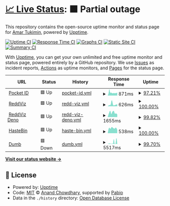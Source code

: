 # [📈 Live Status](https://demo.upptime.js.org): <!--live status--> **🟧 Partial outage**

This repository contains the open-source uptime monitor and status page for [Amar Tukimin](https://demo.upptime.js.org), powered by [Upptime](https://github.com/upptime/upptime).

[![Uptime CI](https://github.com/amrkmn/upptime/workflows/Uptime%20CI/badge.svg)](https://github.com/amrkmn/upptime/actions?query=workflow%3A%22Uptime+CI%22)
[![Response Time CI](https://github.com/amrkmn/upptime/workflows/Response%20Time%20CI/badge.svg)](https://github.com/amrkmn/upptime/actions?query=workflow%3A%22Response+Time+CI%22)
[![Graphs CI](https://github.com/amrkmn/upptime/workflows/Graphs%20CI/badge.svg)](https://github.com/amrkmn/upptime/actions?query=workflow%3A%22Graphs+CI%22)
[![Static Site CI](https://github.com/amrkmn/upptime/workflows/Static%20Site%20CI/badge.svg)](https://github.com/amrkmn/upptime/actions?query=workflow%3A%22Static+Site+CI%22)
[![Summary CI](https://github.com/amrkmn/upptime/workflows/Summary%20CI/badge.svg)](https://github.com/amrkmn/upptime/actions?query=workflow%3A%22Summary+CI%22)

With [Upptime](https://upptime.js.org), you can get your own unlimited and free uptime monitor and status page, powered entirely by a GitHub repository. We use [Issues](https://github.com/amrkmn/upptime/issues) as incident reports, [Actions](https://github.com/amrkmn/upptime/actions) as uptime monitors, and [Pages](https://demo.upptime.js.org) for the status page.

<!--start: status pages-->
<!-- This summary is generated by Upptime (https://github.com/upptime/upptime) -->
<!-- Do not edit this manually, your changes will be overwritten -->
<!-- prettier-ignore -->
| URL | Status | History | Response Time | Uptime |
| --- | ------ | ------- | ------------- | ------ |
| <img alt="" src="https://icons.duckduckgo.com/ip3/id.ujol.dev.ico" height="13"> [Pocket ID](https://id.ujol.dev/health) | 🟩 Up | [pocket-id.yml](https://github.com/amrkmn/upptime/commits/HEAD/history/pocket-id.yml) | <details><summary><img alt="Response time graph" src="./graphs/pocket-id/response-time-week.png" height="20"> 871ms</summary><br><a href="https://amrkmn.github.io/upptime/history/pocket-id"><img alt="Response time 851" src="https://img.shields.io/endpoint?url=https%3A%2F%2Fraw.githubusercontent.com%2Famrkmn%2Fupptime%2FHEAD%2Fapi%2Fpocket-id%2Fresponse-time.json"></a><br><a href="https://amrkmn.github.io/upptime/history/pocket-id"><img alt="24-hour response time 893" src="https://img.shields.io/endpoint?url=https%3A%2F%2Fraw.githubusercontent.com%2Famrkmn%2Fupptime%2FHEAD%2Fapi%2Fpocket-id%2Fresponse-time-day.json"></a><br><a href="https://amrkmn.github.io/upptime/history/pocket-id"><img alt="7-day response time 871" src="https://img.shields.io/endpoint?url=https%3A%2F%2Fraw.githubusercontent.com%2Famrkmn%2Fupptime%2FHEAD%2Fapi%2Fpocket-id%2Fresponse-time-week.json"></a><br><a href="https://amrkmn.github.io/upptime/history/pocket-id"><img alt="30-day response time 799" src="https://img.shields.io/endpoint?url=https%3A%2F%2Fraw.githubusercontent.com%2Famrkmn%2Fupptime%2FHEAD%2Fapi%2Fpocket-id%2Fresponse-time-month.json"></a><br><a href="https://amrkmn.github.io/upptime/history/pocket-id"><img alt="1-year response time 851" src="https://img.shields.io/endpoint?url=https%3A%2F%2Fraw.githubusercontent.com%2Famrkmn%2Fupptime%2FHEAD%2Fapi%2Fpocket-id%2Fresponse-time-year.json"></a></details> | <details><summary><a href="https://amrkmn.github.io/upptime/history/pocket-id">97.21%</a></summary><a href="https://amrkmn.github.io/upptime/history/pocket-id"><img alt="All-time uptime 96.79%" src="https://img.shields.io/endpoint?url=https%3A%2F%2Fraw.githubusercontent.com%2Famrkmn%2Fupptime%2FHEAD%2Fapi%2Fpocket-id%2Fuptime.json"></a><br><a href="https://amrkmn.github.io/upptime/history/pocket-id"><img alt="24-hour uptime 100.00%" src="https://img.shields.io/endpoint?url=https%3A%2F%2Fraw.githubusercontent.com%2Famrkmn%2Fupptime%2FHEAD%2Fapi%2Fpocket-id%2Fuptime-day.json"></a><br><a href="https://amrkmn.github.io/upptime/history/pocket-id"><img alt="7-day uptime 97.21%" src="https://img.shields.io/endpoint?url=https%3A%2F%2Fraw.githubusercontent.com%2Famrkmn%2Fupptime%2FHEAD%2Fapi%2Fpocket-id%2Fuptime-week.json"></a><br><a href="https://amrkmn.github.io/upptime/history/pocket-id"><img alt="30-day uptime 97.32%" src="https://img.shields.io/endpoint?url=https%3A%2F%2Fraw.githubusercontent.com%2Famrkmn%2Fupptime%2FHEAD%2Fapi%2Fpocket-id%2Fuptime-month.json"></a><br><a href="https://amrkmn.github.io/upptime/history/pocket-id"><img alt="1-year uptime 96.79%" src="https://img.shields.io/endpoint?url=https%3A%2F%2Fraw.githubusercontent.com%2Famrkmn%2Fupptime%2FHEAD%2Fapi%2Fpocket-id%2Fuptime-year.json"></a></details>
| <img alt="" src="https://icons.duckduckgo.com/ip3/reddviz.amar.kim.ico" height="13"> [ReddViz](https://reddviz.amar.kim/gimme) | 🟩 Up | [redd-viz.yml](https://github.com/amrkmn/upptime/commits/HEAD/history/redd-viz.yml) | <details><summary><img alt="Response time graph" src="./graphs/redd-viz/response-time-week.png" height="20"> 626ms</summary><br><a href="https://amrkmn.github.io/upptime/history/redd-viz"><img alt="Response time 576" src="https://img.shields.io/endpoint?url=https%3A%2F%2Fraw.githubusercontent.com%2Famrkmn%2Fupptime%2FHEAD%2Fapi%2Fredd-viz%2Fresponse-time.json"></a><br><a href="https://amrkmn.github.io/upptime/history/redd-viz"><img alt="24-hour response time 623" src="https://img.shields.io/endpoint?url=https%3A%2F%2Fraw.githubusercontent.com%2Famrkmn%2Fupptime%2FHEAD%2Fapi%2Fredd-viz%2Fresponse-time-day.json"></a><br><a href="https://amrkmn.github.io/upptime/history/redd-viz"><img alt="7-day response time 626" src="https://img.shields.io/endpoint?url=https%3A%2F%2Fraw.githubusercontent.com%2Famrkmn%2Fupptime%2FHEAD%2Fapi%2Fredd-viz%2Fresponse-time-week.json"></a><br><a href="https://amrkmn.github.io/upptime/history/redd-viz"><img alt="30-day response time 531" src="https://img.shields.io/endpoint?url=https%3A%2F%2Fraw.githubusercontent.com%2Famrkmn%2Fupptime%2FHEAD%2Fapi%2Fredd-viz%2Fresponse-time-month.json"></a><br><a href="https://amrkmn.github.io/upptime/history/redd-viz"><img alt="1-year response time 576" src="https://img.shields.io/endpoint?url=https%3A%2F%2Fraw.githubusercontent.com%2Famrkmn%2Fupptime%2FHEAD%2Fapi%2Fredd-viz%2Fresponse-time-year.json"></a></details> | <details><summary><a href="https://amrkmn.github.io/upptime/history/redd-viz">100.00%</a></summary><a href="https://amrkmn.github.io/upptime/history/redd-viz"><img alt="All-time uptime 99.47%" src="https://img.shields.io/endpoint?url=https%3A%2F%2Fraw.githubusercontent.com%2Famrkmn%2Fupptime%2FHEAD%2Fapi%2Fredd-viz%2Fuptime.json"></a><br><a href="https://amrkmn.github.io/upptime/history/redd-viz"><img alt="24-hour uptime 100.00%" src="https://img.shields.io/endpoint?url=https%3A%2F%2Fraw.githubusercontent.com%2Famrkmn%2Fupptime%2FHEAD%2Fapi%2Fredd-viz%2Fuptime-day.json"></a><br><a href="https://amrkmn.github.io/upptime/history/redd-viz"><img alt="7-day uptime 100.00%" src="https://img.shields.io/endpoint?url=https%3A%2F%2Fraw.githubusercontent.com%2Famrkmn%2Fupptime%2FHEAD%2Fapi%2Fredd-viz%2Fuptime-week.json"></a><br><a href="https://amrkmn.github.io/upptime/history/redd-viz"><img alt="30-day uptime 100.00%" src="https://img.shields.io/endpoint?url=https%3A%2F%2Fraw.githubusercontent.com%2Famrkmn%2Fupptime%2FHEAD%2Fapi%2Fredd-viz%2Fuptime-month.json"></a><br><a href="https://amrkmn.github.io/upptime/history/redd-viz"><img alt="1-year uptime 99.47%" src="https://img.shields.io/endpoint?url=https%3A%2F%2Fraw.githubusercontent.com%2Famrkmn%2Fupptime%2FHEAD%2Fapi%2Fredd-viz%2Fuptime-year.json"></a></details>
| <img alt="" src="https://icons.duckduckgo.com/ip3/reddviz.deno.dev.ico" height="13"> [ReddViz Deno](https://reddviz.deno.dev/gimme) | 🟩 Up | [redd-viz-deno.yml](https://github.com/amrkmn/upptime/commits/HEAD/history/redd-viz-deno.yml) | <details><summary><img alt="Response time graph" src="./graphs/redd-viz-deno/response-time-week.png" height="20"> 1655ms</summary><br><a href="https://amrkmn.github.io/upptime/history/redd-viz-deno"><img alt="Response time 2055" src="https://img.shields.io/endpoint?url=https%3A%2F%2Fraw.githubusercontent.com%2Famrkmn%2Fupptime%2FHEAD%2Fapi%2Fredd-viz-deno%2Fresponse-time.json"></a><br><a href="https://amrkmn.github.io/upptime/history/redd-viz-deno"><img alt="24-hour response time 1000" src="https://img.shields.io/endpoint?url=https%3A%2F%2Fraw.githubusercontent.com%2Famrkmn%2Fupptime%2FHEAD%2Fapi%2Fredd-viz-deno%2Fresponse-time-day.json"></a><br><a href="https://amrkmn.github.io/upptime/history/redd-viz-deno"><img alt="7-day response time 1655" src="https://img.shields.io/endpoint?url=https%3A%2F%2Fraw.githubusercontent.com%2Famrkmn%2Fupptime%2FHEAD%2Fapi%2Fredd-viz-deno%2Fresponse-time-week.json"></a><br><a href="https://amrkmn.github.io/upptime/history/redd-viz-deno"><img alt="30-day response time 1579" src="https://img.shields.io/endpoint?url=https%3A%2F%2Fraw.githubusercontent.com%2Famrkmn%2Fupptime%2FHEAD%2Fapi%2Fredd-viz-deno%2Fresponse-time-month.json"></a><br><a href="https://amrkmn.github.io/upptime/history/redd-viz-deno"><img alt="1-year response time 2055" src="https://img.shields.io/endpoint?url=https%3A%2F%2Fraw.githubusercontent.com%2Famrkmn%2Fupptime%2FHEAD%2Fapi%2Fredd-viz-deno%2Fresponse-time-year.json"></a></details> | <details><summary><a href="https://amrkmn.github.io/upptime/history/redd-viz-deno">99.82%</a></summary><a href="https://amrkmn.github.io/upptime/history/redd-viz-deno"><img alt="All-time uptime 99.99%" src="https://img.shields.io/endpoint?url=https%3A%2F%2Fraw.githubusercontent.com%2Famrkmn%2Fupptime%2FHEAD%2Fapi%2Fredd-viz-deno%2Fuptime.json"></a><br><a href="https://amrkmn.github.io/upptime/history/redd-viz-deno"><img alt="24-hour uptime 100.00%" src="https://img.shields.io/endpoint?url=https%3A%2F%2Fraw.githubusercontent.com%2Famrkmn%2Fupptime%2FHEAD%2Fapi%2Fredd-viz-deno%2Fuptime-day.json"></a><br><a href="https://amrkmn.github.io/upptime/history/redd-viz-deno"><img alt="7-day uptime 99.82%" src="https://img.shields.io/endpoint?url=https%3A%2F%2Fraw.githubusercontent.com%2Famrkmn%2Fupptime%2FHEAD%2Fapi%2Fredd-viz-deno%2Fuptime-week.json"></a><br><a href="https://amrkmn.github.io/upptime/history/redd-viz-deno"><img alt="30-day uptime 99.96%" src="https://img.shields.io/endpoint?url=https%3A%2F%2Fraw.githubusercontent.com%2Famrkmn%2Fupptime%2FHEAD%2Fapi%2Fredd-viz-deno%2Fuptime-month.json"></a><br><a href="https://amrkmn.github.io/upptime/history/redd-viz-deno"><img alt="1-year uptime 99.99%" src="https://img.shields.io/endpoint?url=https%3A%2F%2Fraw.githubusercontent.com%2Famrkmn%2Fupptime%2FHEAD%2Fapi%2Fredd-viz-deno%2Fuptime-year.json"></a></details>
| <img alt="" src="https://icons.duckduckgo.com/ip3/hst.ujol.dev.ico" height="13"> [HasteBin](https://hst.ujol.dev) | 🟩 Up | [haste-bin.yml](https://github.com/amrkmn/upptime/commits/HEAD/history/haste-bin.yml) | <details><summary><img alt="Response time graph" src="./graphs/haste-bin/response-time-week.png" height="20"> 538ms</summary><br><a href="https://amrkmn.github.io/upptime/history/haste-bin"><img alt="Response time 707" src="https://img.shields.io/endpoint?url=https%3A%2F%2Fraw.githubusercontent.com%2Famrkmn%2Fupptime%2FHEAD%2Fapi%2Fhaste-bin%2Fresponse-time.json"></a><br><a href="https://amrkmn.github.io/upptime/history/haste-bin"><img alt="24-hour response time 357" src="https://img.shields.io/endpoint?url=https%3A%2F%2Fraw.githubusercontent.com%2Famrkmn%2Fupptime%2FHEAD%2Fapi%2Fhaste-bin%2Fresponse-time-day.json"></a><br><a href="https://amrkmn.github.io/upptime/history/haste-bin"><img alt="7-day response time 538" src="https://img.shields.io/endpoint?url=https%3A%2F%2Fraw.githubusercontent.com%2Famrkmn%2Fupptime%2FHEAD%2Fapi%2Fhaste-bin%2Fresponse-time-week.json"></a><br><a href="https://amrkmn.github.io/upptime/history/haste-bin"><img alt="30-day response time 634" src="https://img.shields.io/endpoint?url=https%3A%2F%2Fraw.githubusercontent.com%2Famrkmn%2Fupptime%2FHEAD%2Fapi%2Fhaste-bin%2Fresponse-time-month.json"></a><br><a href="https://amrkmn.github.io/upptime/history/haste-bin"><img alt="1-year response time 707" src="https://img.shields.io/endpoint?url=https%3A%2F%2Fraw.githubusercontent.com%2Famrkmn%2Fupptime%2FHEAD%2Fapi%2Fhaste-bin%2Fresponse-time-year.json"></a></details> | <details><summary><a href="https://amrkmn.github.io/upptime/history/haste-bin">100.00%</a></summary><a href="https://amrkmn.github.io/upptime/history/haste-bin"><img alt="All-time uptime 99.87%" src="https://img.shields.io/endpoint?url=https%3A%2F%2Fraw.githubusercontent.com%2Famrkmn%2Fupptime%2FHEAD%2Fapi%2Fhaste-bin%2Fuptime.json"></a><br><a href="https://amrkmn.github.io/upptime/history/haste-bin"><img alt="24-hour uptime 100.00%" src="https://img.shields.io/endpoint?url=https%3A%2F%2Fraw.githubusercontent.com%2Famrkmn%2Fupptime%2FHEAD%2Fapi%2Fhaste-bin%2Fuptime-day.json"></a><br><a href="https://amrkmn.github.io/upptime/history/haste-bin"><img alt="7-day uptime 100.00%" src="https://img.shields.io/endpoint?url=https%3A%2F%2Fraw.githubusercontent.com%2Famrkmn%2Fupptime%2FHEAD%2Fapi%2Fhaste-bin%2Fuptime-week.json"></a><br><a href="https://amrkmn.github.io/upptime/history/haste-bin"><img alt="30-day uptime 100.00%" src="https://img.shields.io/endpoint?url=https%3A%2F%2Fraw.githubusercontent.com%2Famrkmn%2Fupptime%2FHEAD%2Fapi%2Fhaste-bin%2Fuptime-month.json"></a><br><a href="https://amrkmn.github.io/upptime/history/haste-bin"><img alt="1-year uptime 99.87%" src="https://img.shields.io/endpoint?url=https%3A%2F%2Fraw.githubusercontent.com%2Famrkmn%2Fupptime%2FHEAD%2Fapi%2Fhaste-bin%2Fuptime-year.json"></a></details>
| <img alt="" src="https://icons.duckduckgo.com/ip3/dumb.onrender.com.ico" height="13"> [Dumb](https://dumb.onrender.com) | 🟥 Down | [dumb.yml](https://github.com/amrkmn/upptime/commits/HEAD/history/dumb.yml) | <details><summary><img alt="Response time graph" src="./graphs/dumb/response-time-week.png" height="20"> 5517ms</summary><br><a href="https://amrkmn.github.io/upptime/history/dumb"><img alt="Response time 1462" src="https://img.shields.io/endpoint?url=https%3A%2F%2Fraw.githubusercontent.com%2Famrkmn%2Fupptime%2FHEAD%2Fapi%2Fdumb%2Fresponse-time.json"></a><br><a href="https://amrkmn.github.io/upptime/history/dumb"><img alt="24-hour response time 320" src="https://img.shields.io/endpoint?url=https%3A%2F%2Fraw.githubusercontent.com%2Famrkmn%2Fupptime%2FHEAD%2Fapi%2Fdumb%2Fresponse-time-day.json"></a><br><a href="https://amrkmn.github.io/upptime/history/dumb"><img alt="7-day response time 5517" src="https://img.shields.io/endpoint?url=https%3A%2F%2Fraw.githubusercontent.com%2Famrkmn%2Fupptime%2FHEAD%2Fapi%2Fdumb%2Fresponse-time-week.json"></a><br><a href="https://amrkmn.github.io/upptime/history/dumb"><img alt="30-day response time 2208" src="https://img.shields.io/endpoint?url=https%3A%2F%2Fraw.githubusercontent.com%2Famrkmn%2Fupptime%2FHEAD%2Fapi%2Fdumb%2Fresponse-time-month.json"></a><br><a href="https://amrkmn.github.io/upptime/history/dumb"><img alt="1-year response time 1462" src="https://img.shields.io/endpoint?url=https%3A%2F%2Fraw.githubusercontent.com%2Famrkmn%2Fupptime%2FHEAD%2Fapi%2Fdumb%2Fresponse-time-year.json"></a></details> | <details><summary><a href="https://amrkmn.github.io/upptime/history/dumb">99.70%</a></summary><a href="https://amrkmn.github.io/upptime/history/dumb"><img alt="All-time uptime 98.84%" src="https://img.shields.io/endpoint?url=https%3A%2F%2Fraw.githubusercontent.com%2Famrkmn%2Fupptime%2FHEAD%2Fapi%2Fdumb%2Fuptime.json"></a><br><a href="https://amrkmn.github.io/upptime/history/dumb"><img alt="24-hour uptime 99.99%" src="https://img.shields.io/endpoint?url=https%3A%2F%2Fraw.githubusercontent.com%2Famrkmn%2Fupptime%2FHEAD%2Fapi%2Fdumb%2Fuptime-day.json"></a><br><a href="https://amrkmn.github.io/upptime/history/dumb"><img alt="7-day uptime 99.70%" src="https://img.shields.io/endpoint?url=https%3A%2F%2Fraw.githubusercontent.com%2Famrkmn%2Fupptime%2FHEAD%2Fapi%2Fdumb%2Fuptime-week.json"></a><br><a href="https://amrkmn.github.io/upptime/history/dumb"><img alt="30-day uptime 98.41%" src="https://img.shields.io/endpoint?url=https%3A%2F%2Fraw.githubusercontent.com%2Famrkmn%2Fupptime%2FHEAD%2Fapi%2Fdumb%2Fuptime-month.json"></a><br><a href="https://amrkmn.github.io/upptime/history/dumb"><img alt="1-year uptime 98.84%" src="https://img.shields.io/endpoint?url=https%3A%2F%2Fraw.githubusercontent.com%2Famrkmn%2Fupptime%2FHEAD%2Fapi%2Fdumb%2Fuptime-year.json"></a></details>

<!--end: status pages-->

[**Visit our status website →**](https://demo.upptime.js.org)

## 📄 License

- Powered by: [Upptime](https://github.com/upptime/upptime)
- Code: [MIT](./LICENSE) © [Anand Chowdhary](https://anandchowdhary.com), supported by [Pabio](https://pabio.com)
- Data in the `./history` directory: [Open Database License](https://opendatacommons.org/licenses/odbl/1-0/)
